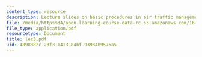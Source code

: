 ```yaml
---
content_type: resource
description: Lecture slides on basic procedures in air traffic management.
file: /media/https%3A/open-learning-course-data-rc.s3.amazonaws.com/16-72-air-traffic-control-fall-2006/4898382c23f3141384bf93934b9575a5_lec3.pdf
file_type: application/pdf
resourcetype: Document
title: lec3.pdf
uid: 4898382c-23f3-1413-84bf-93934b9575a5
---
```

